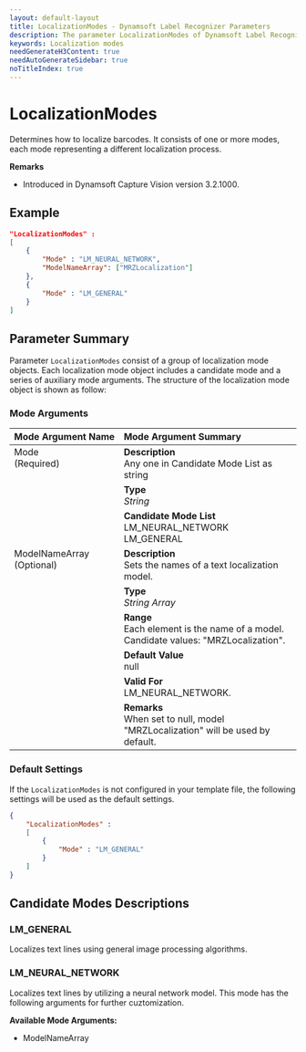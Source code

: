 ```yaml
---
layout: default-layout
title: LocalizationModes - Dynamsoft Label Recognizer Parameters
description: The parameter LocalizationModes of Dynamsoft Label Recognizer defines how to localize text lines.
keywords: Localization modes
needGenerateH3Content: true
needAutoGenerateSidebar: true
noTitleIndex: true
---
```


# LocalizationModes

Determines how to localize barcodes. It consists of one or more modes, each mode representing a different localization process.

**Remarks**

- Introduced in Dynamsoft Capture Vision version 3.2.1000.

## Example

```json
"LocalizationModes" :
[
    {
        "Mode" : "LM_NEURAL_NETWORK",
        "ModelNameArray": ["MRZLocalization"]
    },
    {
        "Mode" : "LM_GENERAL"
    }
]
```

## Parameter Summary

Parameter `LocalizationModes` consist of a group of localization mode objects. Each localization mode object includes a candidate mode and a series of auxiliary mode arguments. The structure of the localization mode object is shown as follow:

### Mode Arguments

<table style = "text-align:left">
    <thead>
        <tr>
            <th nowrap="nowrap">Mode Argument Name</th>
            <th nowrap="nowrap">Mode Argument Summary</th>
        </tr>
    </thead>
    <tr>
        <td rowspan = "3" style="vertical-align:text-top">Mode<br>(Required)</td>
        <td><b>Description</b><br>Any one in Candidate Mode List as string
        </td>
    </tr>
    <tr>
        <td><b>Type</b><br><i>String</i>
        </td>
    </tr>
    <tr>
        <td><b>Candidate Mode List</b><br>
            LM_NEURAL_NETWORK<br>
            LM_GENERAL<br>
        </td>
    </tr>
    <tr>
        <td rowspan = "6" style="vertical-align:text-top" id="modelnamearray">ModelNameArray<br>(Optional)</td>
        <td><b>Description</b><br>Sets the names of a text localization model.
        </td>
    </tr>
    <tr>
        <td><b>Type</b><br><i>String Array</i>
        </td>
    </tr>
    <tr>
        <td><b>Range</b><br>Each element is the name of a model. Candidate values: "MRZLocalization".
        </td>
    </tr>
    <tr>
        <td><b>Default Value</b><br>null
        </td>
    </tr>
    <tr>
        <td><b>Valid For</b><br>LM_NEURAL_NETWORK.
        </td>
    </tr>
    <tr>
        <td><b>Remarks</b><br>When set to null, model "MRZLocalization" will be used by default.
        </td>
    </tr>
</table>

### Default Settings

If the `LocalizationModes` is not configured in your template file, the following settings will be used as the default settings.

```json
{
    "LocalizationModes" : 
    [
        {
            "Mode" : "LM_GENERAL"
        }
    ]
}
```

## Candidate Modes Descriptions

### LM_GENERAL

Localizes text lines using general image processing algorithms.

### LM_NEURAL_NETWORK

Localizes text lines by utilizing a neural network model. This mode has the following arguments for further cuztomization.

**Available Mode Arguments:**

- ModelNameArray

